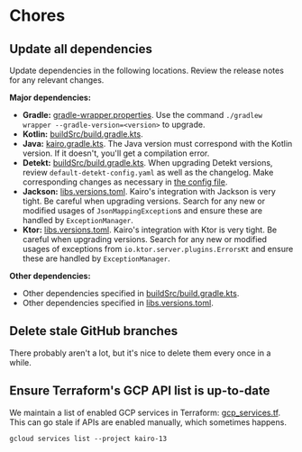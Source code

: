 # Chores

## Update all dependencies

Update dependencies in the following locations.
Review the release notes for any relevant changes.

**Major dependencies:**

- **Gradle:** [gradle-wrapper.properties](../gradle/wrapper/gradle-wrapper.properties).
  Use the command `./gradlew wrapper --gradle-version=<version>` to upgrade.
- **Kotlin:** [buildSrc/build.gradle.kts](../buildSrc/build.gradle.kts).
- **Java:** [kairo.gradle.kts](../buildSrc/src/main/kotlin/kairo.gradle.kts).
  The Java version must correspond with the Kotlin version.
  If it doesn't, you'll get a compilation error.
- **Detekt:** [buildSrc/build.gradle.kts](../buildSrc/build.gradle.kts).
  When upgrading Detekt versions, review `default-detekt-config.yaml` as well as the changelog.
  Make corresponding changes as necessary in [the config file](../.detekt/config.yaml).
- **Jackson:** [libs.versions.toml](../gradle/libs.versions.toml).
  Kairo's integration with Jackson is very tight. Be careful when upgrading versions.
  Search for any new or modified usages of `JsonMappingException`s
  and ensure these are handled by `ExceptionManager`.
- **Ktor:** [libs.versions.toml](../gradle/libs.versions.toml).
  Kairo's integration with Ktor is very tight. Be careful when upgrading versions.
  Search for any new or modified usages of exceptions from `io.ktor.server.plugins.ErrorsKt`
  and ensure these are handled by `ExceptionManager`.

**Other dependencies:**

- Other dependencies specified in [buildSrc/build.gradle.kts](../buildSrc/build.gradle.kts).
- Other dependencies specified in [libs.versions.toml](../gradle/libs.versions.toml).

## Delete stale GitHub branches

There probably aren't a lot, but it's nice to delete them every once in a while.

## Ensure Terraform's GCP API list is up-to-date

We maintain a list of enabled GCP services in Terraform:
[gcp_services.tf](../terraform/gcp_services.tf).
This can go stale if APIs are enabled manually, which sometimes happens.

```shell
gcloud services list --project kairo-13
```
